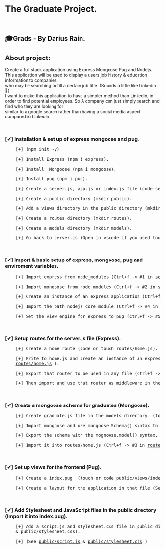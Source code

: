 # The Graduate Project.
<br>

## 🎓Grads - By Darius Rain.

## About project:
Create a full stack application using Express Mongoose Pug and Nodejs. <br>
This application will be used to display a users job history & education information to companies <br>
who may be searching to fill a certain job title. (Sounds a little like Linkedin 🤣) <br>
I want to make this application to have a simpler method than Linkedin, in order to find potential employees. 
So A company can just simply search and find who they are looking for <br>
similar to a google search rather than having a social media aspect compared to Linkedin. <br>

&nbsp;

### [✔] Installation & set up of express mongoose and pug.
<pre>
    [+] (npm init -y) 
    
    [+] Install Express (npm i express).
    
    [+] Install  Mongoose (npm i mongoose).
    
    [+] Install pug (npm i pug).
    
    [+] Create a server.js, app.js or index.js file (code server.js or touch server.js).
    
    [+] Create a public directory (mkdir public).
    
    [+] Add a views directory in the public directory (mkdir public/views).
    
    [+] Create a routes directory (mkdir routes).
    
    [+] Create a models directory (mkdir models).
    
    [+] Go back to server.js (Open in vscode if you used touch command then open in editor of choice). 
</pre>
&nbsp;

### [✔] Import & basic setup of express, mongoose, pug and enviroment variables.
<pre>
    [+] Import express from node_modules (Ctrl+f -> #1 in <a href="https://github.com/DariusRain/Grads/blob/master/grads/server.js">server.js </a> )).
    
    [+] Import mongoose from node_modules (Ctrl+f -> #2 in server.js).
    
    [+] Create an instance of an express application (Ctrl+f -> #3 in server.js).
    
    [+] Import the path nodejs core module (Ctrl+f -> #4 in server.js).
    
    [+] Set the view engine for express to pug (Ctrl+f -> #5 in server.js).
</pre>
&nbsp;    

### [✔] Setup routes for the server.js file (Express).
<pre>
    [+] Create a home route (code or touch routes/home.js).
    
    [+] Write to home.js and create an instance of an express router to be exported (Ctrl+f -> #1 in 
    <a href="#">routes/home.js</a> ).
    
    [+] Export that router to be used in any file (Ctrl+f -> #2 in home.js).
    
    [+] Then import and use that router as middleware in the server.js file (Ctrl+f -> #1 in <a href="https://github.com/DariusRain/Grads/blob/master/grads/server.js">server.js</a> ).
</pre>
&nbsp;

### [✔] Create a mongoose schema for graduates (Mongoose).
<pre>
    [+] Create graduate.js file in the models directory  (touch or code models/graduate.js).
    
    [+] Import mongoose and use mongoose.Schema() syntax to make a schema (Ctrl+f -> #1 in <a href="#">models/graduate.js</a> ).
    
    [+] Export the schema with the mognoose.model() syntax. (Ctrl+f -> #2 in models/grafuate.js). 
    
    [+] Import it into routes/home.js (Ctrl+f -> #3 in <a href="#">routes/home.js</a> )). 
</pre>
&nbsp;

### [✔] Set up views for the frontend (Pug).
<pre>
    [+] Create a index.pug  (touch or code public/views/index.pug).
    
    [+] Create a layout for the application in that file (See <a href="#">public/views/index.pug</a> ).
</pre>
&nbsp;

### [✔] Add Stylesheet and JavaScript files in the public directory (Import it into index.pug).
<pre>
    [+] Add a script.js and stylesheet.css file in public directory (touch or code public/script.js 
    & public/stylesheet.css).
    
    [+] (See <a href="#">public/script.js</a> & <a href="#">public/stylesheet.css</a> )
</pre>
&nbsp;
